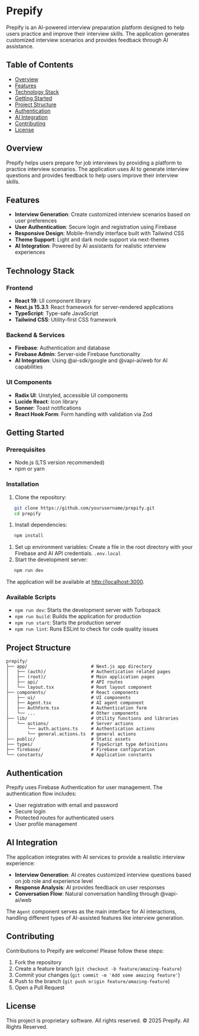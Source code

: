 # Prepify
Prepify is an AI-powered interview preparation platform designed to help users practice and improve their interview skills. The application generates customized interview scenarios and provides feedback through AI assistance.
## Table of Contents
- [Overview](#overview)
- [Features](#features)
- [Technology Stack](#technology-stack)
- [Getting Started](#getting-started)
- [Project Structure](#project-structure)
- [Authentication](#authentication)
- [AI Integration](#ai-integration)
- [Contributing](#contributing)
- [License](#license)

## Overview
Prepify helps users prepare for job interviews by providing a platform to practice interview scenarios. The application uses AI to generate interview questions and provides feedback to help users improve their interview skills.
## Features
- **Interview Generation**: Create customized interview scenarios based on user preferences
- **User Authentication**: Secure login and registration using Firebase
- **Responsive Design**: Mobile-friendly interface built with Tailwind CSS
- **Theme Support**: Light and dark mode support via next-themes
- **AI Integration**: Powered by AI assistants for realistic interview experiences

## Technology Stack
### Frontend
- **React 19**: UI component library
- **Next.js 15.3.1**: React framework for server-rendered applications
- **TypeScript**: Type-safe JavaScript
- **Tailwind CSS**: Utility-first CSS framework

### Backend & Services
- **Firebase**: Authentication and database
- **Firebase Admin**: Server-side Firebase functionality
- **AI Integration**: Using @ai-sdk/google and @vapi-ai/web for AI capabilities

### UI Components
- **Radix UI**: Unstyled, accessible UI components
- **Lucide React**: Icon library
- **Sonner**: Toast notifications
- **React Hook Form**: Form handling with validation via Zod

## Getting Started
### Prerequisites
- Node.js (LTS version recommended)
- npm or yarn

### Installation
1. Clone the repository:
``` bash
   git clone https://github.com/yourusername/prepify.git
   cd prepify
```
1. Install dependencies:
``` bash
   npm install
```
1. Set up environment variables: Create a file in the root directory with your Firebase and AI API credentials. `.env.local`
2. Start the development server:
``` bash
   npm run dev
```
The application will be available at [http://localhost:3000](http://localhost:3000).
### Available Scripts
- `npm run dev`: Starts the development server with Turbopack
- `npm run build`: Builds the application for production
- `npm run start`: Starts the production server
- `npm run lint`: Runs ESLint to check for code quality issues

## Project Structure
``` 
prepify/
├── app/                        # Next.js app directory
│   ├── (auth)/                 # Authentication related pages
│   ├── (root)/                 # Main application pages
│   ├── api/                    # API routes
│   └── layout.tsx              # Root layout component
├── components/                 # React components
│   ├── ui/                     # UI components
│   ├── Agent.tsx               # AI agent component
│   ├── AuthForm.tsx            # Authentication form
│   └── ...                     # Other components
├── lib/                        # Utility functions and libraries
│   └── actions/                # Server actions
│       └── auth.actions.ts     # Authentication actions
│       └── general.actions.ts  # general actions
├── public/                     # Static assets
├── types/                      # TypeScript type definitions
├── firebase/                   # Firebase configuration
└── constants/                  # Application constants
```
## Authentication
Prepify uses Firebase Authentication for user management. The authentication flow includes:
- User registration with email and password
- Secure login
- Protected routes for authenticated users
- User profile management

## AI Integration
The application integrates with AI services to provide a realistic interview experience:
- **Interview Generation**: AI creates customized interview questions based on job role and experience level
- **Response Analysis**: AI provides feedback on user responses
- **Conversation Flow**: Natural conversation handling through @vapi-ai/web

The `Agent` component serves as the main interface for AI interactions, handling different types of AI-assisted features like interview generation.
## Contributing
Contributions to Prepify are welcome! Please follow these steps:
1. Fork the repository
2. Create a feature branch (`git checkout -b feature/amazing-feature`)
3. Commit your changes (`git commit -m 'Add some amazing feature'`)
4. Push to the branch (`git push origin feature/amazing-feature`)
5. Open a Pull Request

## License
This project is proprietary software. All rights reserved.
© 2025 Prepify. All Rights Reserved.
